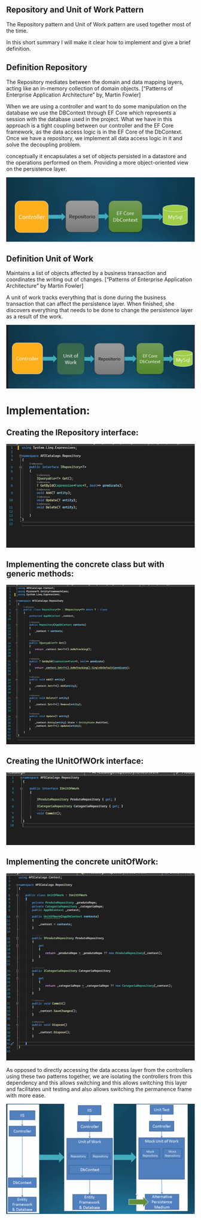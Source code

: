 ## Repository and Unit of Work Pattern

The Repository pattern and Unit of Work pattern are used together most of the time. 

In this short summary I will make it clear how to implement and give a brief definition.

## Definition Repository

The Repository mediates between the domain and data mapping layers, acting like an in-memory collection of domain objects. [“Patterns of Enterprise Application Architecture” by, Martin Fowler]

When we are using a controller and want to do some manipulation on the database we use the DBContext through EF Core which represents a session with the database used in the project. What we have in this approach is a tight coupling between our controller and the EF Core framework, as the data access logic is in the EF Core of the DbContext.
Once we have a repository, we implement all data access logic in it and solve the decoupling problem.

conceptually it encapsulates a set of objects persisted in a datastore and the operations performed on them. Providing a more object-oriented view on the persistence layer.

![plot](./img/Captura%20de%20tela_20221201_212851.png)

## Definition Unit of Work

Maintains a list of objects affected by a business transaction and coordinates the writing out of changes.  [“Patterns of Enterprise Application Architecture” by Martin Fowler]

A unit of work tracks everything that is done during the business transaction that can affect the persistence layer.
When finished, she discovers everything that needs to be done to change the persistence layer as a result of the work.

![plot](./img/Captura%20de%20tela_20221201_215556.png)

# Implementation: 


## Creating the IRepository interface:

![plot](./img/Irepository.png)

## Implementing the concrete class but with generic methods:

![plot](./img/ConcreteRepository.png)

## Creating the IUnitOfWOrk interface:

![plot](./img/iunitOfWork.png)



## Implementing the concrete unitOfWork:

![plot](./img/concreteUnitOfWork.png)

As opposed to directly accessing the data access layer from the controllers using these two patterns together, we are isolating the controllers from this dependency and this allows switching and this allows switching this layer and facilitates unit testing and also allows switching the permanence frame with more ease.

![plot](./img/testMockUnitOfWork.png)
